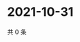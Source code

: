 # 2021-10-31

共 0 条

<!-- BEGIN WEIBO -->
<!-- 最后更新时间 Sun Oct 31 2021 18:09:09 GMT+0800 (China Standard Time) -->

<!-- END WEIBO -->
